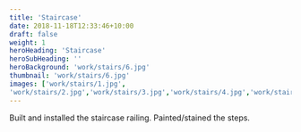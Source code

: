 ```yaml
---
title: 'Staircase'
date: 2018-11-18T12:33:46+10:00
draft: false
weight: 1
heroHeading: 'Staircase'
heroSubHeading: ''
heroBackground: 'work/stairs/6.jpg'
thumbnail: 'work/stairs/6.jpg'
images: ['work/stairs/1.jpg', 
'work/stairs/2.jpg','work/stairs/3.jpg','work/stairs/4.jpg','work/stairs/5.jpg','work/stairs/6.jpg']
---
```


Built and installed the staircase railing. Painted/stained the steps.
